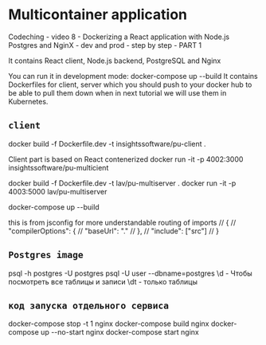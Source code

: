 # Multicontainer application

Codeching - video 8 - Dockerizing a React application with Node.js Postgres and NginX - dev and prod - step by step - PART 1

It contains React client, Node.js backend, PostgreSQL and Nginx

You can run it in development mode: docker-compose up --build
It contains Dockerfiles for client, server which you should push to your docker hub to be able
to pull them down when in next tutorial we will use them in Kubernetes.

## `client` ##

docker build -f Dockerfile.dev -t insightssoftware/pu-client .

Client part is based on React contenerized
docker run -it -p 4002:3000 insightssoftware/pu-multicient

docker build -f Dockerfile.dev -t lav/pu-multiserver .
docker run -it -p 4003:5000 lav/pu-multiserver

 docker-compose up --build


this is from jsconfig for more understandable routing of imports
// {
//     "compilerOptions": {
//         "baseUrl": "."
//     },
//     "include": ["src"]
// }

## `Postgres image` ##

psql -h postgres -U postgres
psql -U user --dbname=postgres
\d - Чтобы посмотреть все таблицы и записи
\dt - только таблицы


## `код запуска отдельного сервиса` ##

docker-compose stop -t 1 nginx 
docker-compose build nginx
docker-compose up --no-start nginx
docker-compose start nginx 


